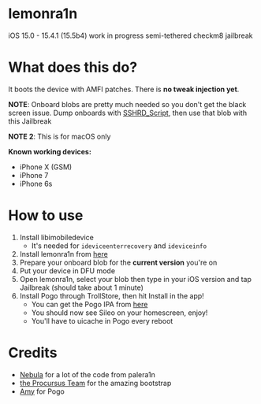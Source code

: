 # lemonra1n
iOS 15.0 - 15.4.1 (15.5b4) work in progress semi-tethered checkm8 jailbreak

# What does this do?
It boots the device with AMFI patches. There is **no tweak injection yet**.

**NOTE**: Onboard blobs are pretty much needed so you don't get the black screen issue. Dump onboards with [SSHRD_Script](https://github.com/verygenericname/SSHRD_Script), then use that blob with this Jailbreak

**NOTE 2**: This is for macOS only

**Known working devices:**
- iPhone X (GSM)
- iPhone 7
- iPhone 6s

# How to use
1. Install libimobiledevice
    - It's needed for `ideviceenterrecovery` and `ideviceinfo`
2. Install lemonra1n from [here](https://github.com/BenjaminHornbeck6/lemonra1n/releases/download/lemonra1n/lemonra1n.app.zip)
3. Prepare your onboard blob for the **current version** you're on
4. Put your device in DFU mode
6. Open lemonra1n, select your blob then type in your iOS version and tap Jailbreak (should take about 1 minute)
7. Install Pogo through TrollStore, then hit Install in the app!
    - You can get the Pogo IPA from [here](https://nightly.link/elihwyma/Pogo/workflows/build/main/Pogo.zip)
    - You should now see Sileo on your homescreen, enjoy!
    - You'll have to uicache in Pogo every reboot

# Credits
- [Nebula](https://github.com/itsnebulalol) for a lot of the code from palera1n
- [the Procursus Team](https://github.com/ProcursusTeam) for the amazing bootstrap
- [Amy](https://github.com/elihwyma) for Pogo
